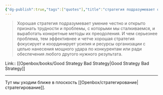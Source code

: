 ```yaml
---
{"dg-publish":true,"tags":["quotes"],"title":"стратегия подразумевает открытый перечень проблем","date":"2022-06-16T07:53:36+03:00","modified_at":"2024-03-05T09:22:24+03:00","aliases":"стратегия подразумевает открытый перечень проблем","dg-path":"/quotes/202206160753.md","permalink":"/quotes/202206160753/","dgPassFrontmatter":true}
---
```



> Хорошая стратегия подразумевает умение честно и открыто признать трудности и проблемы, с которыми мы сталкиваемся, и выработать конкретные методы их преодоления. И чем серьезнее проблема, тем эффективнее и четче хорошая стратегия фокусирует и координирует усилия и ресурсы организации с целью нанесения мощного удара по конкурентам или ради обеспечения любого другого нужного результата.

Link:: [[Openbox/books/Good Strategy Bad Strategy|Good Strategy Bad Strategy]]

---

Тут мы уходим ближе в плоскость [[Openbox/стратегирование|стратегирование]].
